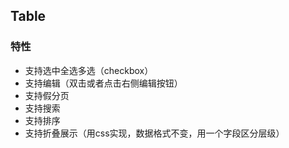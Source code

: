 ## Table

### 特性

* 支持选中全选多选（checkbox）
* 支持编辑（双击或者点击右侧编辑按钮）
* 支持假分页
* 支持搜索
* 支持排序
* 支持折叠展示（用css实现，数据格式不变，用一个字段区分层级）
